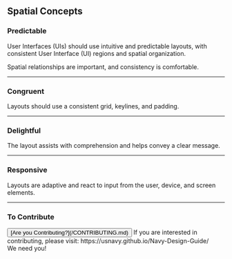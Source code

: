 ## Spatial Concepts

### Predictable
User Interfaces (UIs) should use intuitive and predictable layouts, with consistent User Interface (UI) regions and spatial organization.

Spatial relationships are important, and consistency is comfortable.

<hr>

### Congruent
Layouts should use a consistent grid, keylines, and padding.

<hr>

### Delightful
The layout assists with comprehension and helps convey a clear message.

<hr>

### Responsive
Layouts are adaptive and react to input from the user, device, and screen elements.

<hr>

### To Contribute<br>
<button id="contribute-guidance">
[Are you Contributing?](/CONTRIBUTING.md)
</button>  
<span class="contribute-comment">If you are interested in contributing, please visit: https://usnavy.github.io/Navy-Design-Guide/ <br>We need you!</span>
<br>
<br>
